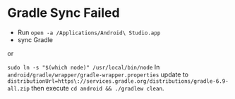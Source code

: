 # Gradle Sync Failed

- Run `open -a /Applications/Android\ Studio.app`
- sync Gradle

or

`sudo ln -s "$(which node)" /usr/local/bin/node`
In `android/gradle/wrapper/gradle-wrapper.properties` update to `distributionUrl=https\://services.gradle.org/distributions/gradle-6.9-all.zip`
then execute `cd android && ./gradlew clean`.
